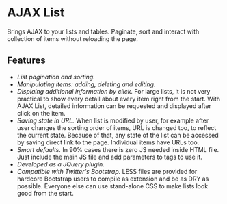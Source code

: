 AJAX List
=========

Brings AJAX to your lists and tables. Paginate, sort and interact with collection of items without reloading the page.

Features
--------

* *List pagination and sorting.*
* *Manipulating items: adding, deleting and editing.*
* *Displaing additional information by click.*
  For large lists, it is not very practical to show every detail about every item right from the start. With AJAX List, detailed information can be requested and displayed after click on the item.
* *Saving state in URL.*
  When list is modified by user, for example after user changes the sorting order of items, URL is changed too, to reflect the current state. Because of that, any state of the list can be accessed by saving direct link to the page. Individual items have URLs too.
* *Smart defaults.*
  In 90% cases there is zero JS needed inside HTML file. Just include the main JS file and add parameters to tags to use it.
* *Developed as a JQuery plugin.*
* *Compatible with Twitter's Bootstrap.*
  LESS files are provided for hardcore Bootstrap users to compile as extension and be as DRY as possible. Everyone else can use stand-alone CSS to make lists look good from the start.
